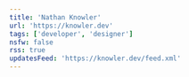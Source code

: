 ```yaml
---
title: 'Nathan Knowler'
url: 'https://knowler.dev'
tags: ['developer', 'designer']
nsfw: false
rss: true
updatesFeed: 'https://knowler.dev/feed.xml'
---
```

